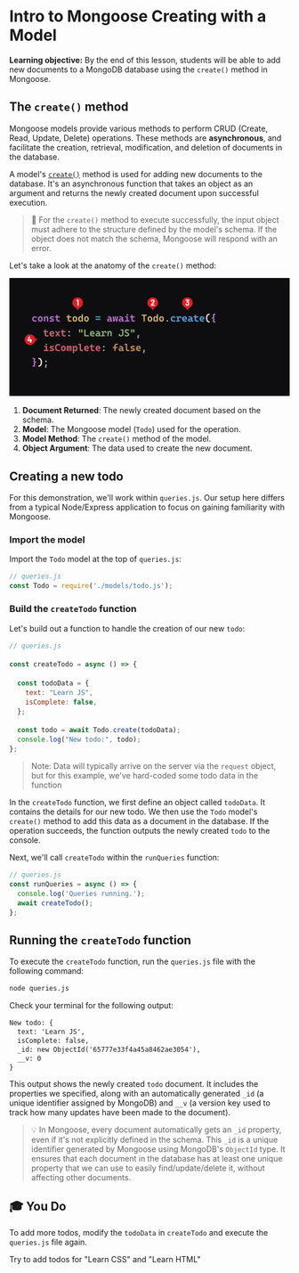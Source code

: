<h1>
  <span class="headline">Intro to Mongoose</span>
  <span class="subhead">Creating with a Model</span>
</h1>

**Learning objective:** By the end of this lesson, students will be able to add new documents to a MongoDB database using the `create()` method in Mongoose.

## The `create()` method

Mongoose models provide various methods to perform CRUD (Create, Read, Update, Delete) operations. These methods are **asynchronous**, and facilitate the creation, retrieval, modification, and deletion of documents in the database. 
 
A model's [`create()`](https://mongoosejs.com/docs/api/model.html#Model.create()) method is used for adding new documents to the database. It's an asynchronous function that takes an object as an argument and returns the newly created document upon successful execution.

> 🚨 For the `create()` method to execute successfully, the input object must adhere to the structure defined by the model's schema. If the object does not match the schema, Mongoose will respond with an error.

Let's take a look at the anatomy of the `create()` method:

![The `create()` method](./assets/create-method.png)

1. **Document Returned**: The newly created document based on the schema.
2. **Model**: The Mongoose model (`Todo`) used for the operation.
3. **Model Method**: The `create()` method of the model.
4. **Object Argument**: The data used to create the new document.

## Creating a new todo

For this demonstration, we'll work within `queries.js`. Our setup here differs from a typical Node/Express application to focus on gaining familiarity with Mongoose.

### Import the model

Import the `Todo` model at the top of `queries.js`:

```javascript
// queries.js
const Todo = require('./models/todo.js');
```

### Build the `createTodo` function

Let's build out a function to handle the creation of our new `todo`:

```javascript
// queries.js

const createTodo = async () => {

  const todoData = {
    text: "Learn JS",
    isComplete: false,
  };
  
  const todo = await Todo.create(todoData);
  console.log("New todo:", todo);
};
```

> Note: Data will typically arrive on the server via the `request` object, but for this example, we've hard-coded some todo data in the function

In the `createTodo` function, we first define an object called `todoData`. It contains the details for our new todo. We then use the `Todo` model's `create()` method to add this data as a document in the database. If the operation succeeds, the function outputs the newly created `todo` to the console.

Next, we'll call `createTodo` within the `runQueries` function:

```javascript
// queries.js
const runQueries = async () => {
  console.log('Queries running.');
  await createTodo();
};
```

## Running the `createTodo` function

To execute the `createTodo` function, run the `queries.js` file with the following command:

```bash
node queries.js
```

Check your terminal for the following output:

```plaintext
New todo: {
  text: 'Learn JS',
  isComplete: false,
  _id: new ObjectId('65777e33f4a45a8462ae3054'),
  __v: 0
}
```

This output shows the newly created `todo` document. It includes the properties we specified, along with an automatically generated `_id` (a unique identifier assigned by MongoDB) and `__v` (a version key used to track how many updates have been made to the document).

> 💡 In Mongoose, every document automatically gets an `_id` property, even if it's not explicitly defined in the schema. This `_id` is a unique identifier generated by Mongoose using MongoDB's `ObjectId` type. It ensures that each document in the database has at least one unique property that we can use to easily find/update/delete it, without affecting other documents.


## 🎓 You Do

To add more todos, modify the `todoData` in `createTodo` and execute the `queries.js` file again.

Try to add todos for "Learn CSS" and "Learn HTML"

